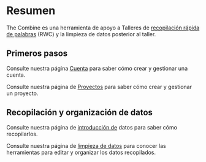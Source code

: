 # Resumen

The Combine es una herramienta de apoyo a Talleres de
[recopilación rápida de palabras](https://www.sil.org/dictionaries-lexicography/rapid-word-collection-methodology) (RWC)
y la limpieza de datos posterior al taller.

## Primeros pasos

Consulte nuestra página [Cuenta](account.md) para saber cómo crear y gestionar una cuenta.

Consulte nuestra página de [Proyectos](project.md) para saber cómo crear y gestionar un proyecto.

## Recopilación y organización de datos

Consulte nuestra página de [introducción de](dataEntry.md) datos para saber cómo recopilarlos.

Consulte nuestra página de [limpieza de datos](goals.md) para conocer las herramientas para editar y organizar los datos
recopilados.
